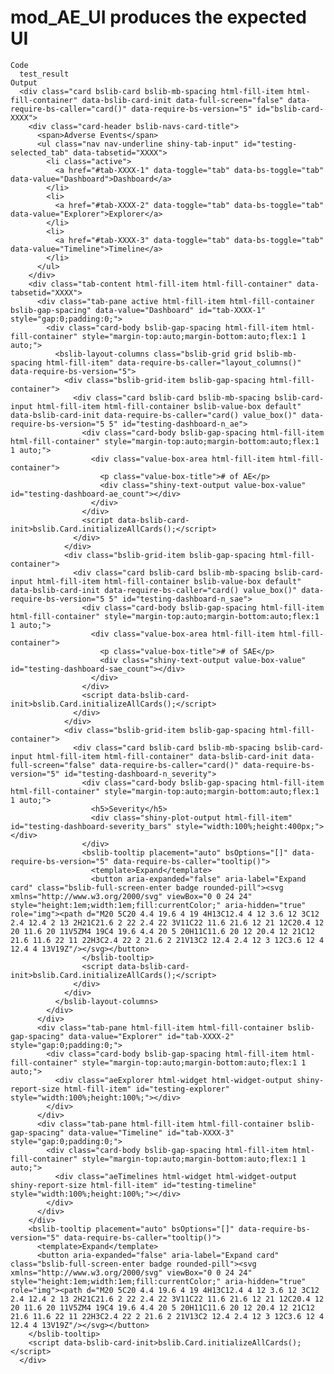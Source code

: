 # mod_AE_UI produces the expected UI

    Code
      test_result
    Output
      <div class="card bslib-card bslib-mb-spacing html-fill-item html-fill-container" data-bslib-card-init data-full-screen="false" data-require-bs-caller="card()" data-require-bs-version="5" id="bslib-card-XXXX">
        <div class="card-header bslib-navs-card-title">
          <span>Adverse Events</span>
          <ul class="nav nav-underline shiny-tab-input" id="testing-selected_tab" data-tabsetid="XXXX">
            <li class="active">
              <a href="#tab-XXXX-1" data-toggle="tab" data-bs-toggle="tab" data-value="Dashboard">Dashboard</a>
            </li>
            <li>
              <a href="#tab-XXXX-2" data-toggle="tab" data-bs-toggle="tab" data-value="Explorer">Explorer</a>
            </li>
            <li>
              <a href="#tab-XXXX-3" data-toggle="tab" data-bs-toggle="tab" data-value="Timeline">Timeline</a>
            </li>
          </ul>
        </div>
        <div class="tab-content html-fill-item html-fill-container" data-tabsetid="XXXX">
          <div class="tab-pane active html-fill-item html-fill-container bslib-gap-spacing" data-value="Dashboard" id="tab-XXXX-1" style="gap:0;padding:0;">
            <div class="card-body bslib-gap-spacing html-fill-item html-fill-container" style="margin-top:auto;margin-bottom:auto;flex:1 1 auto;">
              <bslib-layout-columns class="bslib-grid grid bslib-mb-spacing html-fill-item" data-require-bs-caller="layout_columns()" data-require-bs-version="5">
                <div class="bslib-grid-item bslib-gap-spacing html-fill-container">
                  <div class="card bslib-card bslib-mb-spacing bslib-card-input html-fill-item html-fill-container bslib-value-box default" data-bslib-card-init data-require-bs-caller="card() value_box()" data-require-bs-version="5 5" id="testing-dashboard-n_ae">
                    <div class="card-body bslib-gap-spacing html-fill-item html-fill-container" style="margin-top:auto;margin-bottom:auto;flex:1 1 auto;">
                      <div class="value-box-area html-fill-item html-fill-container">
                        <p class="value-box-title"># of AE</p>
                        <div class="shiny-text-output value-box-value" id="testing-dashboard-ae_count"></div>
                      </div>
                    </div>
                    <script data-bslib-card-init>bslib.Card.initializeAllCards();</script>
                  </div>
                </div>
                <div class="bslib-grid-item bslib-gap-spacing html-fill-container">
                  <div class="card bslib-card bslib-mb-spacing bslib-card-input html-fill-item html-fill-container bslib-value-box default" data-bslib-card-init data-require-bs-caller="card() value_box()" data-require-bs-version="5 5" id="testing-dashboard-n_sae">
                    <div class="card-body bslib-gap-spacing html-fill-item html-fill-container" style="margin-top:auto;margin-bottom:auto;flex:1 1 auto;">
                      <div class="value-box-area html-fill-item html-fill-container">
                        <p class="value-box-title"># of SAE</p>
                        <div class="shiny-text-output value-box-value" id="testing-dashboard-sae_count"></div>
                      </div>
                    </div>
                    <script data-bslib-card-init>bslib.Card.initializeAllCards();</script>
                  </div>
                </div>
                <div class="bslib-grid-item bslib-gap-spacing html-fill-container">
                  <div class="card bslib-card bslib-mb-spacing bslib-card-input html-fill-item html-fill-container" data-bslib-card-init data-full-screen="false" data-require-bs-caller="card()" data-require-bs-version="5" id="testing-dashboard-n_severity">
                    <div class="card-body bslib-gap-spacing html-fill-item html-fill-container" style="margin-top:auto;margin-bottom:auto;flex:1 1 auto;">
                      <h5>Severity</h5>
                      <div class="shiny-plot-output html-fill-item" id="testing-dashboard-severity_bars" style="width:100%;height:400px;"></div>
                    </div>
                    <bslib-tooltip placement="auto" bsOptions="[]" data-require-bs-version="5" data-require-bs-caller="tooltip()">
                      <template>Expand</template>
                      <button aria-expanded="false" aria-label="Expand card" class="bslib-full-screen-enter badge rounded-pill"><svg xmlns="http://www.w3.org/2000/svg" viewBox="0 0 24 24" style="height:1em;width:1em;fill:currentColor;" aria-hidden="true" role="img"><path d="M20 5C20 4.4 19.6 4 19 4H13C12.4 4 12 3.6 12 3C12 2.4 12.4 2 13 2H21C21.6 2 22 2.4 22 3V11C22 11.6 21.6 12 21 12C20.4 12 20 11.6 20 11V5ZM4 19C4 19.6 4.4 20 5 20H11C11.6 20 12 20.4 12 21C12 21.6 11.6 22 11 22H3C2.4 22 2 21.6 2 21V13C2 12.4 2.4 12 3 12C3.6 12 4 12.4 4 13V19Z"/></svg></button>
                    </bslib-tooltip>
                    <script data-bslib-card-init>bslib.Card.initializeAllCards();</script>
                  </div>
                </div>
              </bslib-layout-columns>
            </div>
          </div>
          <div class="tab-pane html-fill-item html-fill-container bslib-gap-spacing" data-value="Explorer" id="tab-XXXX-2" style="gap:0;padding:0;">
            <div class="card-body bslib-gap-spacing html-fill-item html-fill-container" style="margin-top:auto;margin-bottom:auto;flex:1 1 auto;">
              <div class="aeExplorer html-widget html-widget-output shiny-report-size html-fill-item" id="testing-explorer" style="width:100%;height:100%;"></div>
            </div>
          </div>
          <div class="tab-pane html-fill-item html-fill-container bslib-gap-spacing" data-value="Timeline" id="tab-XXXX-3" style="gap:0;padding:0;">
            <div class="card-body bslib-gap-spacing html-fill-item html-fill-container" style="margin-top:auto;margin-bottom:auto;flex:1 1 auto;">
              <div class="aeTimelines html-widget html-widget-output shiny-report-size html-fill-item" id="testing-timeline" style="width:100%;height:100%;"></div>
            </div>
          </div>
        </div>
        <bslib-tooltip placement="auto" bsOptions="[]" data-require-bs-version="5" data-require-bs-caller="tooltip()">
          <template>Expand</template>
          <button aria-expanded="false" aria-label="Expand card" class="bslib-full-screen-enter badge rounded-pill"><svg xmlns="http://www.w3.org/2000/svg" viewBox="0 0 24 24" style="height:1em;width:1em;fill:currentColor;" aria-hidden="true" role="img"><path d="M20 5C20 4.4 19.6 4 19 4H13C12.4 4 12 3.6 12 3C12 2.4 12.4 2 13 2H21C21.6 2 22 2.4 22 3V11C22 11.6 21.6 12 21 12C20.4 12 20 11.6 20 11V5ZM4 19C4 19.6 4.4 20 5 20H11C11.6 20 12 20.4 12 21C12 21.6 11.6 22 11 22H3C2.4 22 2 21.6 2 21V13C2 12.4 2.4 12 3 12C3.6 12 4 12.4 4 13V19Z"/></svg></button>
        </bslib-tooltip>
        <script data-bslib-card-init>bslib.Card.initializeAllCards();</script>
      </div>

